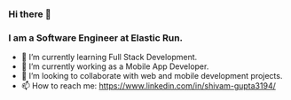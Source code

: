 ### Hi there 👋

### I am a Software Engineer at Elastic Run.


- 🔭 I’m currently learning Full Stack Development.
- 🌱 I’m currently working as a Mobile App Developer.
- 👯 I’m looking to collaborate with web and mobile development projects.
- 📫 How to reach me: https://www.linkedin.com/in/shivam-gupta3194/


